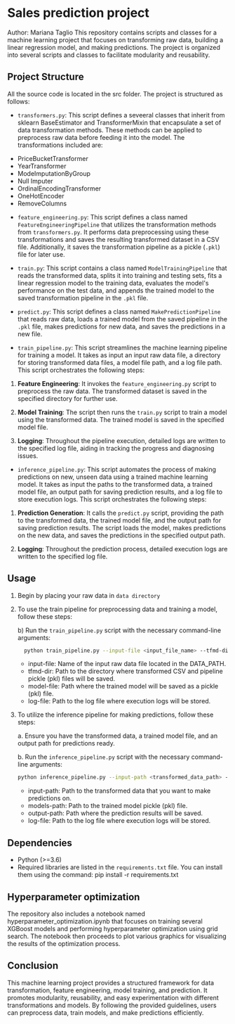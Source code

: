 # Sales prediction project
Author: Mariana Taglio
This repository contains scripts and classes for a machine learning project that focuses on transforming raw data, building a linear regression model, and making predictions. The project is organized into several scripts and classes to facilitate modularity and reusability.

## Project Structure
All the source code is located in the src folder.
The project is structured as follows:

- `transformers.py`: This script defines a seveeral classes that inherit from sklearn BaseEstimator and TransformerMixin that encapsulate a set of data transformation methods. These methods can be applied to preprocess raw data before feeding it into the model. The transformations included are:
* PriceBucketTransformer
* YearTransformer
* ModeImputationByGroup
* Null Imputer
* OrdinalEncodingTransformer
* OneHotEncoder
* RemoveColumns

- `feature_engineering.py`: This script defines a class named `FeatureEngineeringPipeline` that utilizes the transformation methods from `transformers.py`. It performs data preprocessing using these transformations and saves the resulting transformed dataset in a CSV file. Additionally, it saves the transformation pipeline as a pickle (`.pkl`) file for later use.

- `train.py`: This script contains a class named `ModelTrainingPipeline` that reads the transformed data, splits it into training and testing sets, fits a linear regression model to the training data, evaluates the model's performance on the test data, and appends the trained model to the saved transformation pipeline in the `.pkl` file.

- `predict.py`: This script defines a class named `MakePredictionPipeline` that reads raw data, loads a trained model from the saved pipeline in the `.pkl` file, makes predictions for new data, and saves the predictions in a new file.

- `train_pipeline.py`: This script streamlines the machine learning pipeline for training a model. It takes as input an input raw data file, a directory for storing transformed data files, a model file path, and a log file path. This script orchestrates the following steps:

1. **Feature Engineering**: It invokes the `feature_engineering.py` script to preprocess the raw data. The transformed dataset is saved in the specified directory for further use.

2. **Model Training**: The script then runs the `train.py` script to train a model using the transformed data. The trained model is saved in the specified model file.

3. **Logging**: Throughout the pipeline execution, detailed logs are written to the specified log file, aiding in tracking the progress and diagnosing issues.

- `inference_pipeline.py`: This script automates the process of making predictions on new, unseen data using a trained machine learning model. It takes as input the paths to the transformed data, a trained model file, an output path for saving prediction results, and a log file to store execution logs. This script orchestrates the following steps:

1. **Prediction Generation**: It calls the `predict.py` script, providing the path to the transformed data, the trained model file, and the output path for saving prediction results. The script loads the model, makes predictions on the new data, and saves the predictions in the specified output path.

2. **Logging**: Throughout the prediction process, detailed execution logs are written to the specified log file.

## Usage

1. Begin by placing your raw data in `data directory`
2. To use the train pipeline for preprocessing data and training a model, follow these steps:

    b) Run the `train_pipeline.py` script with the necessary command-line arguments:

   ```bash
     python train_pipeline.py --input-file <input_file_name> --tfmd-dir <transformed_files_dir> --model-file <model_file_path> --log-file <log_file_path>
     ```

    - input-file: Name of the input raw data file located in the DATA_PATH.
    - tfmd-dir: Path to the directory where transformed CSV and pipeline pickle (pkl) files will be saved.
    - model-file: Path where the trained model will be saved as a pickle (pkl) file.
    - log-file: Path to the log file where execution logs will be stored.


3. To utilize the inference pipeline for making predictions, follow these steps:

    a. Ensure you have the transformed data, a trained model file, and an output path for predictions ready.

    b. Run the `inference_pipeline.py` script with the necessary command-line arguments:

   ```bash
   python inference_pipeline.py --input-path <transformed_data_path> --models-path <model_file_path> --output-path <predictions_output_path> --log-file <log_file_path>
   ```

    - input-path: Path to the transformed data that you want to make predictions on.
    - models-path: Path to the trained model pickle (pkl) file.
    - output-path: Path where the prediction results will be saved.
    - log-file: Path to the log file where execution logs will be stored.

## Dependencies

- Python (>=3.6)
- Required libraries are listed in the `requirements.txt` file. You can install them using the command: pip install -r requirements.txt

## Hyperparameter optimization

The repository also includes a notebook named hyperparameter_optimization.ipynb that focuses on training several XGBoost models and performing hyperparameter optimization using grid search. The notebook then proceeds to plot various graphics for visualizing the results of the optimization process.

## Conclusion

This machine learning project provides a structured framework for data transformation, feature engineering, model training, and prediction. It promotes modularity, reusability, and easy experimentation with different transformations and models. By following the provided guidelines, users can preprocess data, train models, and make predictions efficiently.


